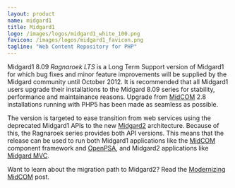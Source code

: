 ```yaml
---
layout: product
name: midgard1
title: Midgard1
logo: /images/logos/midgard1_white_100.png
favicon: /images/logos/midgard1_favicon.png
tagline: "Web Content Repository for PHP"
---
```

Midgard1 8.09 _Ragnaroek LTS_ is a Long Term Support version of Midgard1 for which bug fixes and minor feature improvements will be supplied by the Midgard community until October 2012\. It is recommended that all Midgard1 users upgrade their installations to the Midgard 8.09 series for stability, performance and maintainance reasons. Upgrade from [MidCOM](/midcom/) 2.8 installations running with PHP5 has been made as seamless as possible.

The version is targeted to ease transition from web services using the deprecated Midgard1 APIs to the new [Midgard2](/midgard2/) architecture. Because of this, the Ragnaroek series provides both API versions. This means that the release can be used to run both Midgard1 applications like the [MidCOM](/midcom/) component framework and [OpenPSA](/openpsa/), and Midgard2 applications like [Midgard MVC](/midgardmvc/).

<div class="update">
Want to learn about the migration path to Midgard2? Read the <a href="http://bergie.iki.fi/blog/modernizing-midcom/">Modernizing MidCOM</a> post.
</div>
